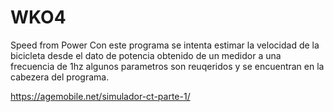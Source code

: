 # WKO4
Speed from Power
Con este programa se intenta estimar la velocidad de la bicicleta desde el dato de potencia obtenido de un medidor a una frecuencia de 1hz
algunos parametros son reuqeridos y se encuentran en la cabezera del programa.

https://agemobile.net/simulador-ct-parte-1/
